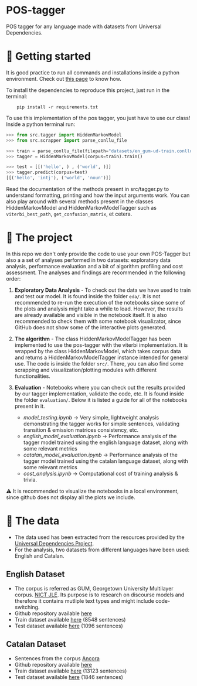 # POS-tagger
POS tagger for any language made with datasets from Universal Dependencies.

# 🚀 Getting started

It is good practice to run all commands and installations inside a python environment. Check out [this page](https://docs.python.org/3/library/venv.html) to know how.

To install the dependencies to reproduce this project, just run in the terminal:

````
    pip install -r requirements.txt
````

To use this implementation of the pos tagger, you just have to use our class! Inside a python terminal run:

```python
>>> from src.tagger import HiddenMarkovModel
>>> from src.scrapper import parse_conllu_file

>>> train = parse_conllu_file(filepath="datasets/en_gum-ud-train.conllu")
>>> tagger = HiddenMarkovModel(corpus=train).train()

>>> test = [[('hello', ) , ('world', )]] 
>>> tagger.predict(corpus=test)
[[('hello', 'intj'), ('world', 'noun')]]

```
Read the documentation of the methods present in src/tagger.py to understand formatting, printing and how the input arguments work. 
You can also play around with several methods present in the classes HiddenMarkovModel and HiddenMarkovModelTagger such as `viterbi_best_path`, `get_confusion_matrix`, et cetera.

# 📌 The project

In this repo we don't only provide the code to use your own POS-Tagger but also a a set of analyses performed in two datasets: exploratory data analysis, performance evaluation and a bit of algorithm profiling and cost assessment. The analyses and findings are recommended in the following order:

1. **Exploratory Data Analysis** - To check out the data we have used to train and test our model. It is found inside the folder `eda/`. It is not recommended to re-run the execution of the notebooks since some of the plots and analysis might take a while to load. However, the results are already available and visible in the notebook itself. It is also recommended to check them with some notebook visualizator, since GitHub does not show some of the interactive plots generated. 

2. **The algorithm** - The class HiddenMarkovModelTagger has been implemented to use the pos-tagger with the viterbi implementation. It is wrapped by the class HiddenMarkovModel, which takes corpus data and returns a HiddenMarkovModelTagger instance intended for general use. The code is inside the folder `src/`. There, you can also find some scrapping and visualization/plotting modules with different functionalities.

3. **Evaluation** - Notebooks where you can check out the results provided by our tagger implementation, validate the code, etc. It is found inside the folder `evaluation/`. Below it is listed a guide for all of the notebooks present in it.
   * _model_testing.ipynb_ $\rightarrow$ Very simple, lightweight analysis demonstrating the tagger works for simple sentences, validating transition & emission matrices consistency, etc.
   * _english_model_evaluation.ipynb_ $\rightarrow$ Performance analysis of the tagger model trained using the english language dataset, along with some relevant metrics
   * _catalan_model_evaluation.ipynb_ $\rightarrow$ Performance analysis of the tagger model trained using the catalan language dataset, along with some relevant metrics
   * _cost_analysis.ipynb_ $\rightarrow$ Computational cost of training analysis & trivia.
  
⚠️ It is recommended to visualize the notebooks in a local environment, since github does not display all the plots we include.

# 📝 The data 

* The data used has been extracted from the resources provided by the [Universal Dependencies Project](https://universaldependencies.org/).
* For the analysis, two datasets from different languages have been used: English and Catalan.

## English Dataset
* The corpus is referred as GUM, Georgetown University Multilayer corpus. [NICT JLE](https://gucorpling.org/gum/index.html). Its purpose is to research on discourse models and therefore it contains mutliple text types and might include code-switching.
* Github repository available [here](https://github.com/UniversalDependencies/UD_English-GUM/blob/master)
* Train dataset available [here](https://github.com/UniversalDependencies/UD_English-GUM/blob/master/en_gum-ud-train.conllu) (8548 sentences)
* Test dataset available [here](https://github.com/UniversalDependencies/UD_English-GUM/blob/master/en_gum-ud-test.conllu) (1096 sentences)

## Catalan Dataset
* Sentences from the corpus [Ancora](https://clic.ub.edu/corpus/)
* Github repository available [here](https://github.com/UniversalDependencies/UD_Catalan-AnCora/tree/master)
* Train dataset available [here](https://github.com/UniversalDependencies/UD_Catalan-AnCora/blob/master/ca_ancora-ud-train.conllu) (13123 sentences)
* Test dataset available [here](https://github.com/UniversalDependencies/UD_Catalan-AnCora/blob/master/ca_ancora-ud-test.conllu) (1846 sentences)
